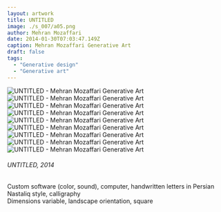 ```yaml
---
layout: artwork
title: UNTITLED
image: ./s_007/a05.png
author: Mehran Mozaffari
date: 2014-01-30T07:03:47.149Z
caption: Mehran Mozaffari Generative Art
draft: false
tags: 
  - "Generative design"
  - "Generative art"
---
```


![UNTITLED - Mehran Mozaffari Generative Art](./s_007/a01.png)
![UNTITLED - Mehran Mozaffari Generative Art](./s_007/a02.png)
![UNTITLED - Mehran Mozaffari Generative Art](./s_007/a03.png)
![UNTITLED - Mehran Mozaffari Generative Art](./s_007/a04.png)
![UNTITLED - Mehran Mozaffari Generative Art](./s_007/a05.png) 
![UNTITLED - Mehran Mozaffari Generative Art](./s_007/a06.png)
![UNTITLED - Mehran Mozaffari Generative Art](./s_007/a07.png)
![UNTITLED - Mehran Mozaffari Generative Art](./s_007/a08.png)
![UNTITLED - Mehran Mozaffari Generative Art](./s_007/a09.png)



###### UNTITLED, 2014
Custom software (color, sound), computer, handwritten letters in Persian Nastaliq style, calligraphy <br>
Dimensions variable, landscape orientation, square